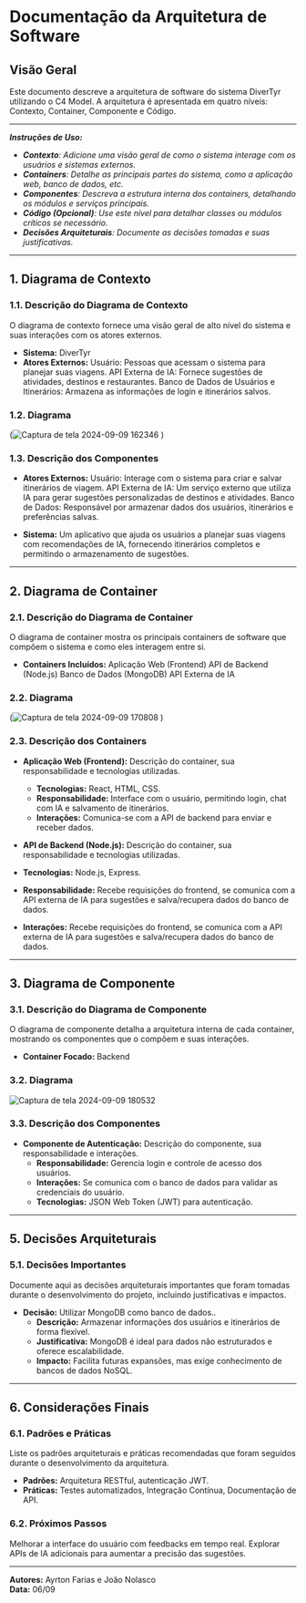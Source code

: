 # Documentação da Arquitetura de Software

## Visão Geral
Este documento descreve a arquitetura de software do sistema DiverTyr utilizando o C4 Model. A arquitetura é apresentada em quatro níveis: Contexto, Container, Componente e Código.

---
_**Instruções de Uso:**_

- _**Contexto**: Adicione uma visão geral de como o sistema interage com os usuários e sistemas externos._
- _**Containers**: Detalhe as principais partes do sistema, como a aplicação web, banco de dados, etc._
- _**Componentes**: Descreva a estrutura interna dos containers, detalhando os módulos e serviços principais._
- _**Código (Opcional)**: Use este nível para detalhar classes ou módulos críticos se necessário._
- _**Decisões Arquiteturais**: Documente as decisões tomadas e suas justificativas._
---

## 1. Diagrama de Contexto

### 1.1. Descrição do Diagrama de Contexto
O diagrama de contexto fornece uma visão geral de alto nível do sistema e suas interações com os atores externos.

- **Sistema:** DiverTyr
- **Atores Externos:** 
Usuário: Pessoas que acessam o sistema para planejar suas viagens.
API Externa de IA: Fornece sugestões de atividades, destinos e restaurantes.
Banco de Dados de Usuários e Itinerários: Armazena as informações de login e itinerários salvos.

### 1.2. Diagrama
(![Captura de tela 2024-09-09 162346](https://github.com/user-attachments/assets/5af43f23-d6e6-4843-9df6-3e70ba07a59d)
)

### 1.3. Descrição dos Componentes
- **Atores Externos:** 
Usuário: Interage com o sistema para criar e salvar itinerários de viagem.
API Externa de IA: Um serviço externo que utiliza IA para gerar sugestões personalizadas de destinos e atividades.
Banco de Dados: Responsável por armazenar dados dos usuários, itinerários e preferências salvas.

- **Sistema:** 
Um aplicativo que ajuda os usuários a planejar suas viagens com recomendações de IA, fornecendo itinerários completos e permitindo o armazenamento de sugestões.

---

## 2. Diagrama de Container

### 2.1. Descrição do Diagrama de Container
O diagrama de container mostra os principais containers de software que compõem o sistema e como eles interagem entre si.

- **Containers Incluídos:** 
Aplicação Web (Frontend)
API de Backend (Node.js)
Banco de Dados (MongoDB)
API Externa de IA

### 2.2. Diagrama
(![Captura de tela 2024-09-09 170808](https://github.com/user-attachments/assets/07f77b02-7b87-4ef4-8989-fdbc2c082923)
)

### 2.3. Descrição dos Containers
- **Aplicação Web (Frontend):** Descrição do container, sua responsabilidade e tecnologias utilizadas.
  - **Tecnologias:** React, HTML, CSS.
  - **Responsabilidade:** Interface com o usuário, permitindo login, chat com IA e salvamento de itinerários.
  - **Interações:** Comunica-se com a API de backend para enviar e receber dados.

- **API de Backend (Node.js):** Descrição do container, sua responsabilidade e tecnologias utilizadas.
 - **Tecnologias:** Node.js, Express.
  - **Responsabilidade:** Recebe requisições do frontend, se comunica com a API externa de IA para sugestões e salva/recupera dados do banco de dados.
  -  **Interações:** Recebe requisições do frontend, se comunica com a API externa de IA para sugestões e salva/recupera dados do banco de dados.
---

## 3. Diagrama de Componente

### 3.1. Descrição do Diagrama de Componente
O diagrama de componente detalha a arquitetura interna de cada container, mostrando os componentes que o compõem e suas interações.

- **Container Focado:** Backend

### 3.2. Diagrama
![Captura de tela 2024-09-09 180532](https://github.com/user-attachments/assets/08ca0c75-5e0a-45e2-abdf-88c8a9769998)


### 3.3. Descrição dos Componentes
- **Componente de Autenticação:** Descrição do componente, sua responsabilidade e interações.
  - **Responsabilidade:** Gerencia login e controle de acesso dos usuários.
  - **Interações:** Se comunica com o banco de dados para validar as credenciais do usuário.
  - **Tecnologias:** JSON Web Token (JWT) para autenticação.
---


## 5. Decisões Arquiteturais

### 5.1. Decisões Importantes
Documente aqui as decisões arquiteturais importantes que foram tomadas durante o desenvolvimento do projeto, incluindo justificativas e impactos.

- **Decisão:** Utilizar MongoDB como banco de dados..
  - **Descrição:**  Armazenar informações dos usuários e itinerários de forma flexível.
  - **Justificativa:** MongoDB é ideal para dados não estruturados e oferece escalabilidade.
  - **Impacto:**  Facilita futuras expansões, mas exige conhecimento de bancos de dados NoSQL.

---

## 6. Considerações Finais

### 6.1. Padrões e Práticas
Liste os padrões arquiteturais e práticas recomendadas que foram seguidos durante o desenvolvimento da arquitetura.

- **Padrões:** Arquitetura RESTful, autenticação JWT.
- **Práticas:** Testes automatizados, Integração Contínua, Documentação de API.

### 6.2. Próximos Passos
Melhorar a interface do usuário com feedbacks em tempo real.
Explorar APIs de IA adicionais para aumentar a precisão das sugestões.

---

**Autores:** Ayrton Farias e João Nolasco  
**Data:** 06/09
